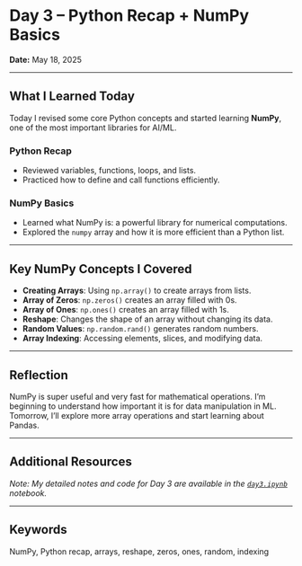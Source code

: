 # Day 3 – Python Recap + NumPy Basics

**Date:** May 18, 2025

---

## What I Learned Today

Today I revised some core Python concepts and started learning **NumPy**, one of the most important libraries for AI/ML.

### Python Recap
- Reviewed variables, functions, loops, and lists.
- Practiced how to define and call functions efficiently.

### NumPy Basics
- Learned what NumPy is: a powerful library for numerical computations.
- Explored the `numpy` array and how it is more efficient than a Python list.

---

## Key NumPy Concepts I Covered

- **Creating Arrays**: Using `np.array()` to create arrays from lists.
- **Array of Zeros**: `np.zeros()` creates an array filled with 0s.
- **Array of Ones**: `np.ones()` creates an array filled with 1s.
- **Reshape**: Changes the shape of an array without changing its data.
- **Random Values**: `np.random.rand()` generates random numbers.
- **Array Indexing**: Accessing elements, slices, and modifying data.

---

## Reflection

NumPy is super useful and very fast for mathematical operations. I’m beginning to understand how important it is for data manipulation in ML. Tomorrow, I’ll explore more array operations and start learning about Pandas.

---

## Additional Resources

*Note: My detailed notes and code for Day 3 are available in the [`day3.ipynb`](day3notes.ipynb) notebook.*

---

## Keywords

NumPy, Python recap, arrays, reshape, zeros, ones, random, indexing
